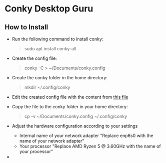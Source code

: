 # Conky Desktop Guru
## How to Install
   - Run the following command to install conky:
      > sudo apt install conky-all
   - Create the config file:
      > conky -C > ~/Documents/conky.config
   - Create the conky folder in the home directory:
      > mkdir ~/.config/conky
   - Edit the created config file with the content from [this file](https://github.com/moabdrabou/Conky_Desktop_Guru/blob/main/conky.config)
   - Copy the file to the conky folder in your home directory:
      > cp -v ~/Documents/conky.config ~/.config/conky
   - Adjust the hardware configuration according to your settings
     - Internal name of your network adapter "Replace enp6s0 with the name of your network adapter"
     - Your processor "Replace AMD Ryzen 5 @ 3.60GHz with the name of your processor"
         
   - 



